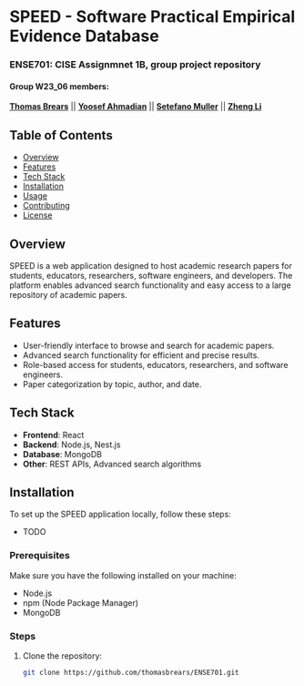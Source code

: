 # SPEED - Software Practical Empirical Evidence Database
### ENSE701: CISE Assignmnet 1B, group project repository
#### Group W23_06 members:

**[Thomas Brears](https://github.com/thomasbrears)**
|| **[Yoosef Ahmadian](https://github.com/hmmpher)**
|| **[Setefano Muller](https://github.com/Onafanewlevel)**
|| **[Zheng Li](https://github.com/ZHENGLI-web)**

## Table of Contents
- [Overview](#overview)
- [Features](#features)
- [Tech Stack](#tech-stack)
- [Installation](#installation)
- [Usage](#usage)
- [Contributing](#contributing)
- [License](#license)

## Overview
SPEED is a web application designed to host academic research papers for students, educators, researchers, software engineers, and developers. The platform enables advanced search functionality and easy access to a large repository of academic papers.

## Features
- User-friendly interface to browse and search for academic papers.
- Advanced search functionality for efficient and precise results.
- Role-based access for students, educators, researchers, and software engineers.
- Paper categorization by topic, author, and date.

## Tech Stack
- **Frontend**: React
- **Backend**: Node.js, Nest.js
- **Database**: MongoDB
- **Other**: REST APIs, Advanced search algorithms

## Installation
To set up the SPEED application locally, follow these steps:
- TODO
### Prerequisites
Make sure you have the following installed on your machine:
- Node.js
- npm (Node Package Manager)
- MongoDB

### Steps
1. Clone the repository:
   ```bash
   git clone https://github.com/thomasbrears/ENSE701.git